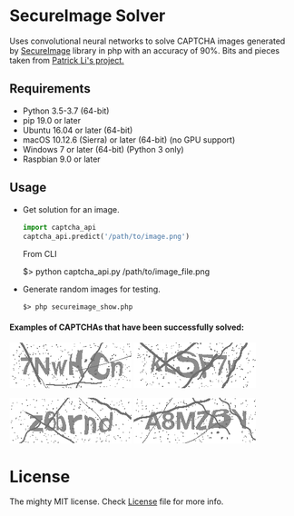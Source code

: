 # SecureImage Solver

Uses convolutional neural networks to solve CAPTCHA images generated by
[SecureImage](https://www.phpcaptcha.org/) library in php with an accuracy of 90%.
Bits and pieces taken from [Patrick Li's project.](https://github.com/PatrickLib/captcha_recognize)

## Requirements

- Python 3.5-3.7 (64-bit)
- pip 19.0 or later
- Ubuntu 16.04 or later (64-bit)
- macOS 10.12.6 (Sierra) or later (64-bit) (no GPU support)
- Windows 7 or later (64-bit) (Python 3 only)
- Raspbian 9.0 or later


## Usage

* Get solution for an image.
  ```python
  import captcha_api
  captcha_api.predict('/path/to/image.png')
  ```

  From CLI

    $> python captcha_api.py /path/to/image_file.png

* Generate random images for testing.

  ```
  $> php secureimage_show.php
  ```

#### Examples of CAPTCHAs that have been successfully solved:

[![Image1](images/7NwHCn_141c1458-b5e4-439f-be01-8a8b30c6cbd8.png)]()
[![Image2](images/kLSF7y_dc083c8e-d116-4448-a938-6e3516205d01.png)]()


[![Image3](images/z6brnd_4166a5cd-d98a-4099-9b86-4d13dbd100c5.png)]()
[![Image4](images/A8MZBV_472d2d51-84e0-442a-a278-83df5fa8e238.png)]()

# License

The mighty MIT license. Check [License](LICENSE) file for more info.
